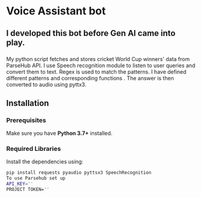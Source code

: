 # Voice Assistant bot
## I developed this bot before Gen AI came into play.
###
My python script fetches and stores cricket World Cup winners' data from ParseHub API.
I use Speech recognition module to listen to user queries and convert them to text.
Regex is used to match the patterns. 
I have defined different patterns and corresponding functions . The answer is then converted to audio using pyttx3.

## Installation

### Prerequisites
Make sure you have **Python 3.7+** installed.

### Required Libraries
Install the dependencies using:

```bash
pip install requests pyaudio pyttsx3 SpeechRecognition
To use Parsehub set up
API_KEY=''
PROJECT TOKEN=''
